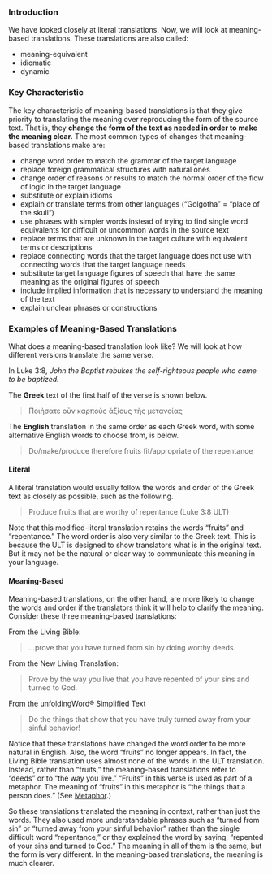 
### Introduction

We have looked closely at literal translations. Now, we will look at meaning-based translations.  These translations are also called:

* meaning-equivalent
* idiomatic
* dynamic

### Key Characteristic

The key characteristic of meaning-based translations is that they give priority to translating the meaning over reproducing the form of the source text. That is, they **change the form of the text as needed in order to make the meaning clear.** The most common types of changes that meaning-based translations make are:

* change word order to match the grammar of the target language
* replace foreign grammatical structures with natural ones
* change order of reasons or results to match the normal order of the flow of logic in the target language
* substitute or explain idioms
* explain or translate terms from other languages (“Golgotha” = “place of the skull”)
* use phrases with simpler words instead of trying to find single word equivalents for difficult or uncommon words in the source text
* replace terms that are unknown in the target culture with equivalent terms or descriptions
* replace connecting words that the target language does not use with connecting words that the target language needs
* substitute target language figures of speech that have the same meaning as the original figures of speech
* include implied information that is necessary to understand the meaning of the text
* explain unclear phrases or constructions

### Examples of Meaning-Based Translations

What does a meaning-based translation look like? We will look at how different versions translate the same verse.

In Luke 3:8, *John the Baptist rebukes the self-righteous people who came to be baptized.*

The **Greek** text of the first half of the verse is shown below.

> Ποιήσατε οὖν καρποὺς ἀξίους τῆς μετανοίας

The **English** translation in the same order as each Greek word, with some alternative English words to choose from, is below.

> Do/make/produce therefore fruits fit/appropriate of the repentance

#### Literal

A literal translation would usually follow the words and order of the Greek text as closely as possible, such as the following.

> Produce fruits that are worthy of repentance (Luke 3:8 ULT)

Note that this modified-literal translation retains the words “fruits” and “repentance.” The word order is also very similar to the Greek text. This is because the ULT is designed to show translators what is in the original text. But it may not be the natural or clear way to communicate this meaning in your language.

#### Meaning-Based

Meaning-based translations, on the other hand, are more likely to change the words and order if the translators think it will help to clarify the meaning. Consider these three meaning-based translations:

From the Living Bible:
> …prove that you have turned from sin by doing worthy deeds.

From the New Living Translation:
> Prove by the way you live that you have repented of your sins and turned to God.

From the unfoldingWord® Simplified Text
> Do the things that show that you have truly turned away from your sinful behavior!

Notice that these translations have changed the word order to be more natural in English. Also, the word “fruits” no longer appears. In fact, the Living Bible translation uses almost none of the words in the ULT translation. Instead, rather than “fruits,” the meaning-based translations refer to “deeds” or to “the way you live.” “Fruits” in this verse is used as part of a metaphor. The meaning of “fruits” in this metaphor is “the things that a person does.” (See [Metaphor](../figs-metaphor/01.md).)

So these translations translated the meaning in context, rather than just the words. They also used more understandable phrases such as “turned from sin” or “turned away from your sinful behavior” rather than the single difficult word “repentance,” or they explained the word by saying, “repented of your sins and turned to God.”  The meaning in all of them is the same, but the form is very different. In the meaning-based translations, the meaning is much clearer.
